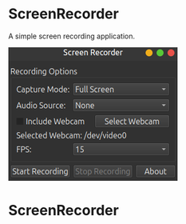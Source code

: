 # ScreenRecorder

A simple screen recording application.

![Screenshot](screenshot.png)
# ScreenRecorder
